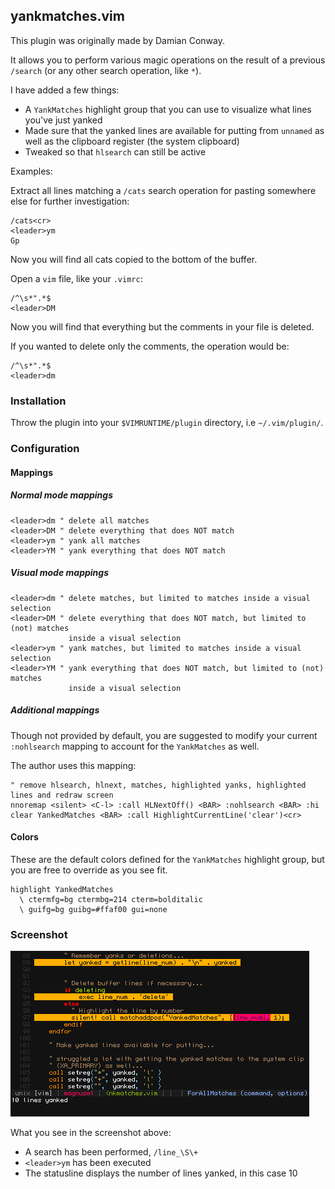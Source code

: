 ## yankmatches.vim

This plugin was originally made by Damian Conway.

It allows you to perform various magic operations on the result of a previous
`/search` (or any other search operation, like `*`).

I have added a few things:

* A `YankMatches` highlight group that you can use to visualize what lines you've
  just yanked
* Made sure that the yanked lines are available for putting from `unnamed` as
well as the clipboard register (the system clipboard)
* Tweaked so that `hlsearch` can still be active

Examples:

Extract all lines matching a `/cats` search operation for pasting somewhere else for further investigation:

```vim
/cats<cr>
<leader>ym
Gp
```

Now you will find all cats copied to the bottom of the buffer.


Open a `vim` file, like your `.vimrc`:

```vim
/^\s*".*$
<leader>DM
```

Now you will find that everything but the comments in your file is deleted.

If you wanted to delete only the comments, the operation would be:

```vim
/^\s*".*$
<leader>dm
```


### Installation

Throw the plugin into your `$VIMRUNTIME/plugin` directory, i.e `~/.vim/plugin/`.

### Configuration

#### Mappings

##### Normal mode mappings

```vim
<leader>dm " delete all matches
<leader>DM " delete everything that does NOT match
<leader>ym " yank all matches
<leader>YM " yank everything that does NOT match
```

##### Visual mode mappings

```vim
<leader>dm " delete matches, but limited to matches inside a visual selection
<leader>DM " delete everything that does NOT match, but limited to (not) matches
             inside a visual selection
<leader>ym " yank matches, but limited to matches inside a visual selection
<leader>YM " yank everything that does NOT match, but limited to (not) matches
             inside a visual selection

```

##### Additional mappings

Though not provided by default, you are suggested to modify your current
`:nohlsearch` mapping to account for the `YankMatches` as well.

The author uses this mapping:

```vim
" remove hlsearch, hlnext, matches, highlighted yanks, highlighted lines and redraw screen
nnoremap <silent> <C-l> :call HLNextOff() <BAR> :nohlsearch <BAR> :hi clear YankedMatches <BAR> :call HighlightCurrentLine('clear')<cr>

```

#### Colors

These are the default colors defined for the `YankMatches` highlight group, but
you are free to override as you see fit.

```vim
highlight YankedMatches
  \ ctermfg=bg ctermbg=214 cterm=bolditalic
  \ guifg=bg guibg=#ffaf00 gui=none
```

### Screenshot

![screenshot](./extra/screenshot.png?raw=true)

What you see in the screenshot above: 

* A search has been performed, `/line_\S\+`
* `<leader>ym` has been executed
* The statusline displays the number of lines yanked, in this case 10
